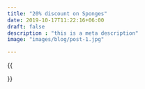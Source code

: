 ```yaml
---
title: "20% discount on Sponges"
date: 2019-10-17T11:22:16+06:00
draft: false
description : "this is a meta description"
image: "images/blog/post-1.jpg"

---
```


{{<div class="klaviyo-form-Ye2xtb"></div>}}